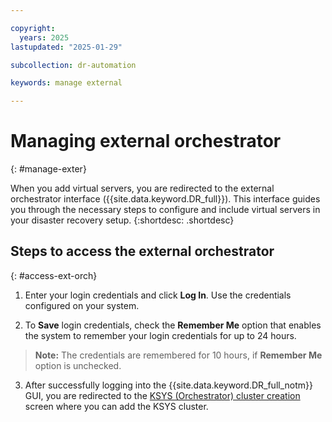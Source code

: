 ```yaml
---

copyright:
  years: 2025
lastupdated: "2025-01-29"

subcollection: dr-automation

keywords: manage external

---
```


# Managing external orchestrator
{: #manage-exter}

When you add virtual servers, you are redirected to the external orchestrator interface ({{site.data.keyword.DR_full}}). This interface guides you through the necessary steps to configure and include virtual servers in your disaster recovery setup.
{:shortdesc: .shortdesc}

## Steps to access the external orchestrator
{: #access-ext-orch}

1. Enter your login credentials and click **Log In**. Use the credentials configured on your system.

2. To **Save** login credentials, check the **Remember Me** option that enables the system to remember your login credentials for up to 24 hours.

 >**Note:** The credentials are remembered for 10 hours, if **Remember Me** option is unchecked.

3. After successfully logging into the {{site.data.keyword.DR_full_notm}} GUI, you are redirected to the [KSYS (Orchestrator) cluster creation](https://10.32.150.93:3000/login?byCloud=true) screen where you can add the KSYS cluster.
